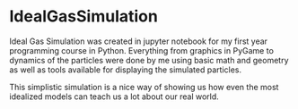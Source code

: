 # IdealGasSimulation
Ideal Gas Simulation was created in jupyter notebook for my first year programming course in Python. Everything from graphics in PyGame to dynamics of the particles were done by me using basic math and geometry as well as tools available for displaying the simulated particles.

This simplistic simulation is a nice way of showing us how even the most idealized models can teach us a lot about our real world.
